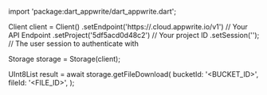 import 'package:dart_appwrite/dart_appwrite.dart';

Client client = Client()
    .setEndpoint('https://<REGION>.cloud.appwrite.io/v1') // Your API Endpoint
    .setProject('5df5acd0d48c2') // Your project ID
    .setSession(''); // The user session to authenticate with

Storage storage = Storage(client);

UInt8List result = await storage.getFileDownload(
    bucketId: '<BUCKET_ID>',
    fileId: '<FILE_ID>',
);
